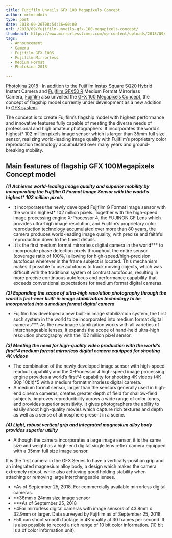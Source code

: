 ```yaml
---
title: Fujifilm Unveils GFX 100 Megapixels Concept
author: mrtmsadmin
type: post
date: 2018-09-26T08:54:36+00:00
url: /2018/09/fujifilm-unveils-gfx-100-megapixels-concept/
thumbnail: https://www.mirrorlesstimes.com/wp-content/uploads/2018/09/fujifilm-gfx-100s-development-announced.jpg
tags:
  - Announcement
  - Camera
  - Fujifilm GFX 100S
  - Fujifilm Mirrorless
  - Medium Format
  - Photokina 2018

---
```

<a title="Photokina 2018" href="https://www.dailycameranews.com/tag/photokina-2018/" target="_blank" rel="follow noopener">Photokina 2018</a> : In addition to the <a href="https://www.dailycameranews.com/tag/fujifilm-instax-square-sq20/" target="_blank" rel="noopener">Fujifilm Instax Square SQ20</a> Hybrid Instant Camera and <a href="https://www.mirrorlesstimes.com/tags/fujifilm-gfx-50r/" target="_blank" rel="noopener">Fujifilm GFX50 R</a> Medium Format Mirrorless Camera, <a href="https://www.mirrorlesstimes.com/category/fujifilm/" target="_blank" rel="noopener">Fujifilm</a> also unveiled the <a href="https://www.mirrorlesstimes.com/tags/fujifilm-gfx-100s/" target="_blank" rel="noopener">GFX 100 Megapixels Concept</a>, the concept of flagship model currently under development as a new addition to <a class="ext-link" title="" href="https://www.bhphotovideo.com/c/product/1283336-REG/fujifilm_gfx_50s_medium_format.html/BI/20175/KBID/14249/" target="_blank" rel="noopener external nofollow">GFX system</a>.

The concept is to create Fujifilm’s flagship model with highest performance and innovative features fully capable of meeting the diverse needs of professional and high amateur photographers. It incorporates the world’s highest<span class="note">*</span> 102 million pixels image sensor which is larger than 35mm full size sensor, realizing world-leading image quality with Fujifilm’s proprietary color reproduction technology accumulated over many years and ground-breaking mobility.<!--more-->

## Main features of flagship GFX 100Megapixels Concept model

**_(1) Achieves world-leading image quality and superior mobility by incorporating the Fujifilm G Format Image Sensor with the world’s highest<span class="note">*</span> 102 million pixels_**

<ul class="unorderedListB01">
  <li>
    It incorporates the newly developed Fujifilm G Format image sensor with the world’s highest<span class="note">*</span> 102 million pixels. Together with the high-speed image processing engine X-Processor 4, the FUJINON GF Lens which provides ultra-high image resolution, and Fujifilm’s proprietary color reproduction technology accumulated over more than 80 years, the camera produces world-leading image quality, with precise and faithful reproduction down to the finest details.
  </li>
  <li>
    It is the first medium format mirrorless digital camera in the world<span class="note">***</span> to incorporate phase detection pixels throughout the entire sensor (coverage ratio of 100%,) allowing for high-speed/high-precision autofocus wherever in the frame subject is located. This mechanism makes it possible to use autofocus to track moving objects, which was difficult with the traditional system of contrast autofocus, resulting in more precise continuous autofocus and performance capability that exceeds conventional expectations for medium format digital cameras.
  </li>
</ul>

**_(2) Expanding the scope of ultra-high resolution photography through the world’s first-ever built-in image stabilization technology to be incorporated into a medium format digital camera_**

<ul class="unorderedListB01">
  <li>
    Fujifilm has developed a new built-in image stabilization system, the first such system in the world to be incorporated into medium format digital cameras<span class="note">***</span>. As the new image stabilization works with all varieties of interchangeable lenses, it expands the scope of hand-held ultra-high resolution photography with the 102 million pixel sensor.
  </li>
</ul>

**_(3) Meeting the need for high-quality video production with the world’s first<span class="note">*4</span> medium format mirrorless digital camera equipped for shooting 4K videos_**

<ul class="unorderedListB01">
  <li>
    The combination of the newly developed image sensor with high-speed readout capability and the X-Processor 4 high-speed image processing engine provides a world’s first<span class="note">*4</span> capability for shooting 4K videos (4K 30p 10bit)<span class="note">*5</span> with a medium format mirrorless digital camera.
  </li>
  <li>
    A medium format sensor, larger than the sensors generally used in high-end cinema cameras, creates greater depth of field for shallow-field subjects, improves reproducibility across a wide range of color tones, and provides superior sensitivity. It gives photographers the ability to easily shoot high-quality movies which capture rich textures and depth as well as a sense of atmosphere present in a scene.
  </li>
</ul>

**_(4) Light, robust vertical grip and integrated magnesium alloy body provides superior utility_**

<ul class="unorderedListB01">
  <li>
    Although the camera incorporates a large image sensor, it is the same size and weight as a high-end digital single lens reflex camera equipped with a 35mm full size image sensor.
  </li>
</ul>

It is the first camera in the GFX Series to have a vertically-position grip and an integrated magnesium alloy body, a design which makes the camera extremely robust, while also achieving good holding stability when attaching or removing large interchangeable lenses.

<ul class="noteListB01">
  <li>
    <span class="pointer">*</span>As of September 25, 2018. For commercially available mirrorless digital cameras.
  </li>
  <li>
    <span class="pointer">**</span>36mm x 24mm size image sensor
  </li>
  <li>
    <span class="pointer">***</span>As of September 25, 2018
  </li>
  <li>
    <span class="pointer">*4</span>For mirrorless digital cameras with image sensors of 43.8mm x 32.9mm or larger. Data surveyed by Fujifilm as of September 25, 2018.
  </li>
  <li>
    <span class="pointer">*5</span>It can shoot smooth footage in 4K-quality at 30 frames per second. It is also possible to record a rich range of 10 bit color information. (10 bit is a of color information unit).
  </li>
</ul>
